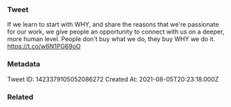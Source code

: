 ### Tweet
If we learn to start with WHY, and share the reasons that we're passionate for our work, we give people an opportunity to connect with us on a deeper, more human level. People don't buy what we do, they buy WHY we do it. https://t.co/w6N1PG69oO

### Metadata
Tweet ID: 1423379105052086272
Created At: 2021-08-05T20:23:18.000Z

### Related

